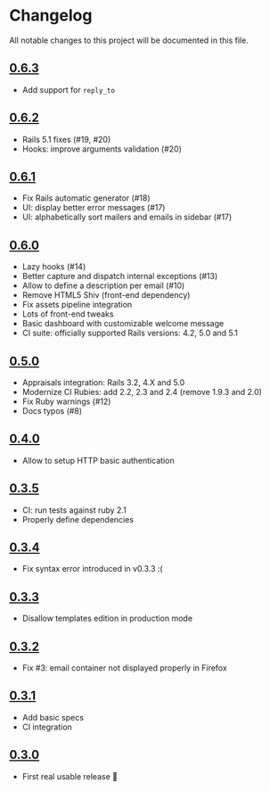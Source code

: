 # Changelog

All notable changes to this project will be documented in this file.

## [0.6.3]

- Add support for `reply_to`

## [0.6.2]

- Rails 5.1 fixes (#19, #20)
- Hooks: improve arguments validation (#20)

## [0.6.1]

- Fix Rails automatic generator (#18)
- UI: display better error messages (#17)
- UI: alphabetically sort mailers and emails in sidebar (#17)

## [0.6.0]

- Lazy hooks (#14)
- Better capture and dispatch internal exceptions (#13)
- Allow to define a description per email (#10)
- Remove HTML5 Shiv (front-end dependency)
- Fix assets pipeline integration
- Lots of front-end tweaks
- Basic dashboard with customizable welcome message
- CI suite: officially supported Rails versions: 4.2, 5.0 and 5.1

## [0.5.0]

- Appraisals integration: Rails 3.2, 4.X and 5.0
- Modernize CI Rubies: add 2.2, 2.3 and 2.4 (remove 1.9.3 and 2.0)
- Fix Ruby warnings (#12)
- Docs typos (#8)

## [0.4.0]

- Allow to setup HTTP basic authentication

## [0.3.5]

- CI: run tests against ruby 2.1
- Properly define dependencies

## [0.3.4]

- Fix syntax error introduced in v0.3.3 :(

## [0.3.3]

- Disallow templates edition in production mode

## [0.3.2]

- Fix #3: email container not displayed properly in Firefox

## [0.3.1]

- Add basic specs
- CI integration

## [0.3.0]

- First real usable release :tada:

[0.6.3]: https://github.com/markets/maily/compare/v0.6.2...v0.6.3
[0.6.2]: https://github.com/markets/maily/compare/v0.6.1...v0.6.2
[0.6.1]: https://github.com/markets/maily/compare/v0.6.0...v0.6.1
[0.6.0]: https://github.com/markets/maily/compare/v0.5.0...v0.6.0
[0.5.0]: https://github.com/markets/maily/compare/v0.4.0...v0.5.0
[0.4.0]: https://github.com/markets/maily/compare/v0.4.0...v0.5.0
[0.3.5]: https://github.com/markets/maily/compare/v0.3.5...v0.4.0
[0.3.4]: https://github.com/markets/maily/compare/v0.3.3...v0.3.4
[0.3.3]: https://github.com/markets/maily/compare/v0.3.2...v0.3.3
[0.3.2]: https://github.com/markets/maily/compare/v0.3.1...v0.3.2
[0.3.1]: https://github.com/markets/maily/compare/v0.3.0...v0.3.1
[0.3.0]: https://github.com/markets/maily/compare/v0.1.0...v0.3.0
